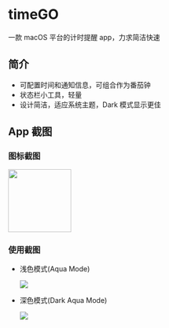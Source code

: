 # timeGO

一款 macOS 平台的计时提醒 app，力求简洁快速

## 简介

- 可配置时间和通知信息，可组合作为番茄钟
- 状态栏小工具，轻量
- 设计简洁，适应系统主题，Dark 模式显示更佳

## App 截图

### 图标截图

<img src="https://pichome-1254392422.cos.ap-chengdu.myqcloud.com/img/20190108030519.png" width="128px">

### 使用截图

- 浅色模式(Aqua Mode)

    ![](https://pichome-1254392422.cos.ap-chengdu.myqcloud.com/img/20190117160620.png)

    

- 深色模式(Dark Aqua Mode)

    ![](https://pichome-1254392422.cos.ap-chengdu.myqcloud.com/img/20190117160742.png)
